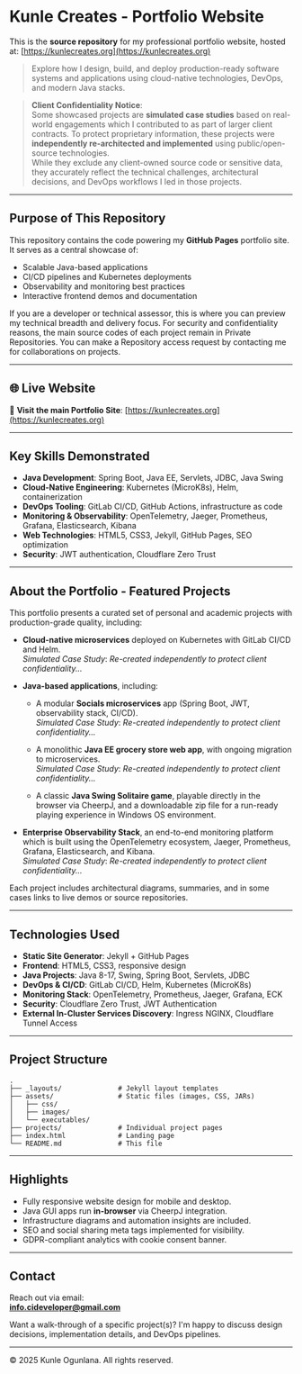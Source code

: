 # Kunle Creates - Portfolio Website

This is the **source repository** for my professional portfolio website, hosted at:
[https://kunlecreates.org](https://kunlecreates.org)

> Explore how I design, build, and deploy production-ready software systems and applications using cloud-native technologies, DevOps, and modern Java stacks.

> **Client Confidentiality Notice**:\
 Some showcased projects are **simulated case studies** based on real-world engagements which I contributed to as part of larger client contracts. To protect proprietary information, these projects were **independently re-architected and implemented** using public/open-source technologies.\
 While they exclude any client-owned source code or sensitive data, they accurately reflect the technical challenges, architectural decisions, and DevOps workflows I led in those projects.

---

## Purpose of This Repository

This repository contains the code powering my **GitHub Pages** portfolio site. It serves as a central showcase of:

- Scalable Java-based applications
- CI/CD pipelines and Kubernetes deployments
- Observability and monitoring best practices
- Interactive frontend demos and documentation

If you are a developer or technical assessor, this is where you can preview my technical breadth and delivery focus. For security and confidentiality reasons, the main source codes of each project remain in Private Repositories. You can make a Repository access request by contacting me for collaborations on projects.

---

## 🌐 Live Website

🔗 **Visit the main Portfolio Site**: [https://kunlecreates.org](https://kunlecreates.org)

---

## Key Skills Demonstrated

- **Java Development**: Spring Boot, Java EE, Servlets, JDBC, Java Swing
- **Cloud-Native Engineering**: Kubernetes (MicroK8s), Helm, containerization
- **DevOps Tooling**: GitLab CI/CD, GitHub Actions, infrastructure as code
- **Monitoring & Observability**: OpenTelemetry, Jaeger, Prometheus, Grafana, Elasticsearch, Kibana
- **Web Technologies**: HTML5, CSS3, Jekyll, GitHub Pages, SEO optimization
- **Security**: JWT authentication, Cloudflare Zero Trust

---

## About the Portfolio - Featured Projects

This portfolio presents a curated set of personal and academic projects with production-grade quality, including:

- **Cloud-native microservices** deployed on Kubernetes with GitLab CI/CD and Helm. \
  *Simulated Case Study*: <i>Re-created independently to protect client confidentiality...</i>

- **Java-based applications**, including:
  - A modular **Socials microservices** app (Spring Boot, JWT, observability stack, CI/CD). \
    *Simulated Case Study*: <i>Re-created independently to protect client confidentiality...</i>

  - A monolithic **Java EE grocery store web app**, with ongoing migration to microservices. \
    *Simulated Case Study*: <i>Re-created independently to protect client confidentiality...</i>

  - A classic **Java Swing Solitaire game**, playable directly in the browser via CheerpJ, and a downloadable zip file for a run-ready playing experience in Windows OS environment.

- **Enterprise Observability Stack**, an end-to-end monitoring platform which is built using the OpenTelemetry ecosystem, Jaeger, Prometheus, Grafana, Elasticsearch, and Kibana. \
  *Simulated Case Study*: <i>Re-created independently to protect client confidentiality...</i>

Each project includes architectural diagrams, summaries, and in some cases links to live demos or source repositories.

---

## Technologies Used

- **Static Site Generator**: Jekyll + GitHub Pages
- **Frontend**: HTML5, CSS3, responsive design
- **Java Projects**: Java 8-17, Swing, Spring Boot, Servlets, JDBC
- **DevOps & CI/CD**: GitLab CI/CD, Helm, Kubernetes (MicroK8s)
- **Monitoring Stack**: OpenTelemetry, Prometheus, Jaeger, Grafana, ECK
- **Security**: Cloudflare Zero Trust, JWT Authentication
- **External In-Cluster Services Discovery**: Ingress NGINX, Cloudflare Tunnel Access

---

## Project Structure

```
.
├── _layouts/              # Jekyll layout templates
├── assets/                # Static files (images, CSS, JARs)
│   ├── css/
│   ├── images/
│   └── executables/
├── projects/              # Individual project pages
├── index.html             # Landing page
└── README.md              # This file
```

---

## Highlights

- Fully responsive website design for mobile and desktop.
- Java GUI apps run **in-browser** via CheerpJ integration.
- Infrastructure diagrams and automation insights are included.
- SEO and social sharing meta tags implemented for visibility.
- GDPR-compliant analytics with cookie consent banner.

---

## Contact

Reach out via email:  
**info.cideveloper@gmail.com**

Want a walk-through of a specific project(s)? I'm happy to discuss design decisions, implementation details, and DevOps pipelines.

---

© 2025 Kunle Ogunlana. All rights reserved.
